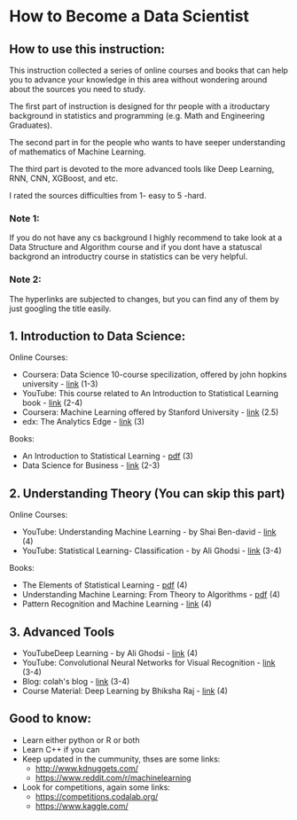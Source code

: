 # How to Become a Data Scientist

## How to use this instruction:
This instruction collected a series of online courses and books that can help you to advance your knowledge in this area without wondering around about the sources you need to study.

The first part of instruction is designed for thr people with a itroductary background in statistics and programming (e.g. Math and Engineering Graduates).

The second part in for the people who wants to have seeper understanding of mathematics of Machine Learning.

The third part is devoted to the more advanced tools like Deep Learning, RNN, CNN, XGBoost, and etc.

I rated the sources difficulties from 1- easy to 5 -hard.
### Note 1:
If you do not have any cs background I highly recommend to take look at a Data Structure and Algorithm course and if you dont have a statuscal backgrond an introductry course in statistics can be very helpful.
### Note 2:
The hyperlinks are subjected to changes, but you can find any of them by just googling the title easily.

## 1. Introduction to Data Science:

Online Courses:

* Coursera: Data Science 10-course specilization, offered by john hopkins university - <a href="https://www.coursera.org/specializations/jhu-data-science">link</a>  (1-3) <br>
* YouTube: This course related to An Introduction to Statistical Learning book - <a href="http://www.r-bloggers.com/in-depth-introduction-to-machine-learning-in-15-hours-of-expert-videos/">link</a> (2-4) <br>
* Coursera: Machine Learning offered by Stanford University - <a href="https://www.coursera.org/learn/machine-learning">link</a> (2.5) <br>
* edx: The Analytics Edge - <a href="https://www.edx.org/course/analytics-edge-mitx-15-071x-2">link</a> (3)

Books:
* An Introduction to Statistical Learning - <a href="https://web.stanford.edu/~hastie/local.ftp/Springer/ISLR_print1.pdf">pdf</a> (3) <br>
* Data Science for Business - <a href="http://www.amazon.ca/Data-Science-Business-data-analytic-thinking/dp/1449361323">link</a> (2-3) <br>

## 2. Understanding Theory (You can skip this part)
Online Courses:

* YouTube: Understanding Machine Learning - by Shai Ben-david - <a href="https://www.youtube.com/channel/UCR4_akQ1HYMUcDszPQ6jh8Q">link</a> (4) <br>
* YouTube: Statistical Learning- Classification - by Ali Ghodsi - <a href="https://uwaterloo.ca/data-science/statistical-learning-classification">link</a> (3-4) <br>

Books:
* The Elements of Statistical Learning - <a href="http://web.stanford.edu/~hastie/local.ftp/Springer/OLD/ESLII_print4.pdf">pdf</a> (4) <br>
* Understanding Machine Learning: From Theory to Algorithms - <a href="http://www.cs.huji.ac.il/~shais/UnderstandingMachineLearning/understanding-machine-learning-theory-algorithms.pdf">pdf</a> (4)<br>
* Pattern Recognition and Machine Learning - <a href="http://research.microsoft.com/en-us/um/people/cmbishop/prml/">link</a> (4)<br>


## 3. Advanced Tools
* YouTubeDeep Learning - by Ali Ghodsi - <a href="https://uwaterloo.ca/data-science/deep-learning">link</a> (4) <br>
* YouTube: Convolutional Neural Networks for Visual Recognition - <a href="http://cs231n.stanford.edu/syllabus.html">link</a> (3-4) <br>
* Blog: colah's blog  - <a href="http://colah.github.io/">link</a> (3-4) <br>
* Course Material: Deep Learning by Bhiksha Raj - <a href="http://deeplearning.cs.cmu.edu/">link</a> (4) <br>

## Good to know:
* Learn either python or R or both 
* Learn C++ if you can 
* Keep updated in the cummunity, thses are some links:
	* http://www.kdnuggets.com/
	* https://www.reddit.com/r/machinelearning
* Look for competitions, again some links:
	* https://competitions.codalab.org/
	* https://www.kaggle.com/
	

